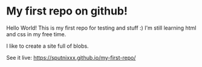 # My first repo on github!

Hello World!
This is my first repo for testing and stuff :)
I'm still learning html and css in my free time.

I like to create a site full of blobs.

See it live: https://sputnixxx.github.io/my-first-repo/
